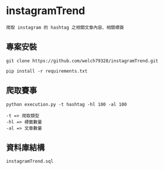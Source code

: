# instagramTrend
```
爬取 instagram 的 hashtag 之相關文章內容、相關標簽
```

## 專案安裝
```
git clone https://github.com/welch79328/instagramTrend.git
```

```
pip install -r requirements.txt
```

## 爬取賽事
```
python execution.py -t hashtag -hl 100 -al 100

-t => 爬取類型
-hl => 標籤數量
-al => 文章數量
```

## 資料庫結構
```
instagramTrend.sql
```